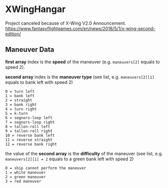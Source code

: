 # XWingHangar

Project canceled because of X-Wing V2.0 Announcement.
https://www.fantasyflightgames.com/en/news/2018/5/1/x-wing-second-edition/

## Maneuver Data

**first array** index is the **speed** of the maneuver (e.g. `maneuvers[2]` equals to speed 2).

**second array** index is the **maneuver type** (see list, e.g. `maneuvers[2][1]` equals to bank left with speed 2)
```
0 = turn left
1 = bank left
2 = straight
3 = bank right
4 = turn right
5 = k-turn
6 = segnors-loop left
7 = segnors-loop right
8 = tallon-roll left
9 = tallon-roll right
10 = reverse bank left
11 = reverse straight
12 = reverse bank right
```

the value of the **second array** is the **difficulty** of the maneuver (see list, e.g. `maneuvers[2][1] = 2` equals to a green bank left with speed 2)
```
0 = ship cannot perform the maneuver
1 = white maneuver
2 = green maneuver
3 = red maneuver
```
